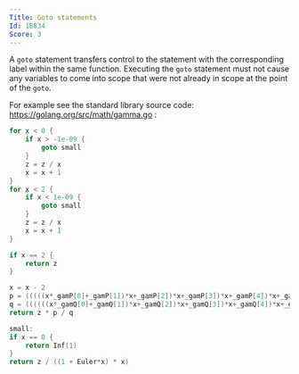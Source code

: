 ```yaml
---
Title: Goto statements
Id: 18834
Score: 3
---
```

A `goto` statement transfers control to the statement with the corresponding label within the same function.
Executing the `goto` statement must not cause any variables to come into scope that were not already in scope at the point of the `goto`.

For example see the standard library source code: https://golang.org/src/math/gamma.go :

```go
for x < 0 {
    if x > -1e-09 {
        goto small
    }
    z = z / x
    x = x + 1
}
for x < 2 {
    if x < 1e-09 {
        goto small
    }
    z = z / x
    x = x + 1
}

if x == 2 {
    return z
}

x = x - 2
p = (((((x*_gamP[0]+_gamP[1])*x+_gamP[2])*x+_gamP[3])*x+_gamP[4])*x+_gamP[5])*x + _gamP[6]
q = ((((((x*_gamQ[0]+_gamQ[1])*x+_gamQ[2])*x+_gamQ[3])*x+_gamQ[4])*x+_gamQ[5])*x+_gamQ[6])*x + _gamQ[7]
return z * p / q

small:
if x == 0 {
    return Inf(1)
}
return z / ((1 + Euler*x) * x)
```
